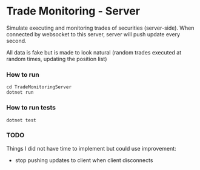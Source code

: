 # Trade Monitoring - Server

Simulate executing and monitoring trades of securities (server-side). When connected by websocket to this server, server will push update every second.

All data is fake but is made to look natural (random trades executed at random times, updating the position list)

### How to run

```
cd TradeMonitoringServer
dotnet run
```

### How to run tests
```
dotnet test
```

### TODO
Things I did not have time to implement but could use improvement:
- stop pushing updates to client when client disconnects